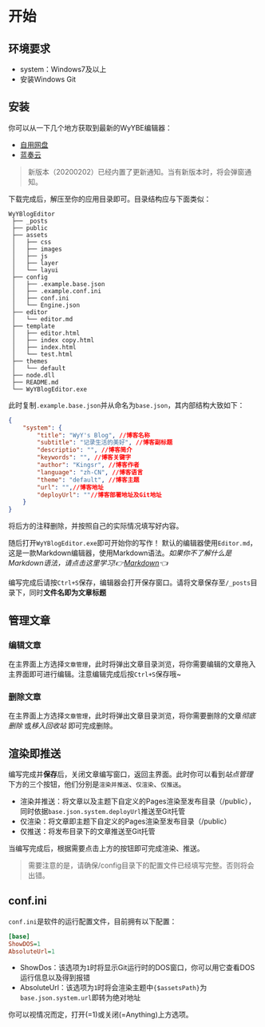 # 开始

## 环境要求

- system：Windows7及以上
- 安装Windows Git

## 安装

你可以从一下几个地方获取到最新的WyYBE编辑器：

- [自用网盘](https://pan.kingsr.cc/s/9jsmd70c)
- [蓝奏云](https://www.lanzous.com/b00z7ehfe)
  
>新版本（20200202）已经内置了更新通知。当有新版本时，将会弹窗通知。

下载完成后，解压至你的应用目录即可。目录结构应与下面类似：

```dos
WyYBlogEditor
 ├── _posts
 ├── public
 ├── assets
 │   ├── css
 │   ├── images
 │   ├── js
 │   ├── layer
 │   └── layui
 ├── config
 │   ├── .example.base.json
 │   ├── .example.conf.ini
 │   ├── conf.ini
 │   └── Engine.json
 ├── editor
 │   └── editor.md
 ├── template
 │   ├── editor.html
 │   ├── index copy.html
 │   ├── index.html
 │   └── test.html
 ├── themes
 │   └── default
 ├── node.dll
 ├── README.md
 └── WyYBlogEditor.exe
```

此时复制`.example.base.json`并从命名为`base.json`，其内部结构大致如下：

```json
{
    "system": {
        "title": "WyY's Blog", //博客名称
        "subtitle": "记录生活的美好", //博客副标题
        "descriptio": "", //博客简介
        "keywords": "", //博客关键字
        "author": "Kingsr", //博客作者
        "language": "zh-CN", //博客语言
        "theme": "default", //博客主题
        "url": "",//博客地址
        "deployUrl": ""//博客部署地址及Git地址
    }
}
```

将后方的注释删除，并按照自己的实际情况填写好内容。

随后打开`WyYBlogEditor.exe`即可开始你的写作！
默认的编辑器使用`Editor.md`，这是一款Markdown编辑器，使用Markdown语法。*如果你不了解什么是Markdown语法，请点击这里学习!👉[Markdown](http://www.markdown.cn/)👈*

编写完成后请按`Ctrl+S`保存，编辑器会打开保存窗口。请将文章保存至`/_posts`目录下，同时**文件名即为文章标题**

## 管理文章

### 编辑文章

在主界面上方选择`文章管理`，此时将弹出文章目录浏览，将你需要编辑的文章拖入主界面即可进行编辑。注意编辑完成后按`Ctrl+S`保存哦~

### 删除文章

在主界面上方选择`文章管理`，此时将弹出文章目录浏览，将你需要删除的文章*彻底删除* 或*移入回收站* 即可完成删除。

## 渲染即推送

编写完成并**保存**后，关闭文章编写窗口，返回主界面。此时你可以看到*站点管理* 下方的三个按钮，他们分别是`渲染并推送`、`仅渲染`、`仅推送`。

- 渲染并推送：将文章以及主题下自定义的Pages渲染至发布目录（/public），同时依据`base.json.system.deployUrl`推送至Git托管
- 仅渲染：将文章即主题下自定义的Pages渲染至发布目录（/public）
- 仅推送：将发布目录下的文章推送至Git托管

当编写完成后，根据需要点击上方的按钮即可完成渲染、推送。
>需要注意的是，请确保/config目录下的配置文件已经填写完整。否则将会出错。

## conf.ini

`conf.ini`是软件的运行配置文件，目前拥有以下配置：

```ini
[base]
ShowDOS=1
AbsoluteUrl=1
```

- ShowDos：该选项为`1`时将显示Git运行时的DOS窗口，你可以用它查看DOS运行信息以及得到报错
- AbsoluteUrl：该选项为`1`时将会渲染主题中`{$assetsPath}`为`base.json.system.url`即转为绝对地址

你可以视情况而定，打开(=1)或关闭(=Anything)上方选项。
